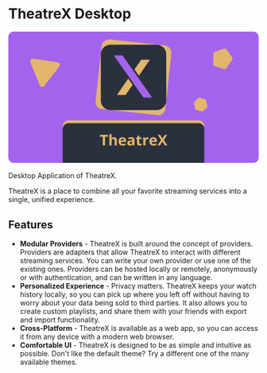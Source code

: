 # TheatreX Desktop

![banner](assets/theatrex-banner.png)

Desktop Application of TheatreX.

TheatreX is a place to combine all your favorite streaming services into a single, unified experience.

## Features

- **Modular Providers** - TheatreX is built around the concept of providers. Providers are adapters that allow TheatreX to interact with different streaming services. You can write your own provider or use one of the existing ones. Providers can be hosted locally or remotely, anonymously or with authentication, and can be written in any language.
- **Personalized Experience** - Privacy matters. TheatreX keeps your watch history locally, so you can pick up where you left off without having to worry about your data being sold to third parties. It also allows you to create custom playlists, and share them with your friends with export and import functionality.
- **Cross-Platform** - TheatreX is available as a web app, so you can access it from any device with a modern web browser.
- **Comfortable UI** - TheatreX is designed to be as simple and intuitive as possible. Don't like the default theme? Try a different one of the many available themes.
